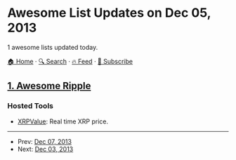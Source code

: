 # Awesome List Updates on Dec 05, 2013

1 awesome lists updated today.

[🏠 Home](/README.md) · [🔍 Search](https://www.trackawesomelist.com/search/) · [🔥 Feed](https://www.trackawesomelist.com/rss.xml) · [📮 Subscribe](https://trackawesomelist.us17.list-manage.com/subscribe?u=d2f0117aa829c83a63ec63c2f&id=36a103854c)



## [1. Awesome Ripple](/content/vhpoet/awesome-ripple/README.md)

### Hosted Tools

*   [XRPValue](http://xrpvalue.com/): Real time XRP price.

---

- Prev: [Dec 07, 2013](/content/2013/12/07/README.md)
- Next: [Dec 03, 2013](/content/2013/12/03/README.md)
